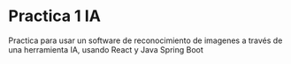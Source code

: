 # Practica 1 IA

	

Practica para usar un software de reconocimiento de imagenes a través de una herramienta IA, usando React y Java Spring Boot
